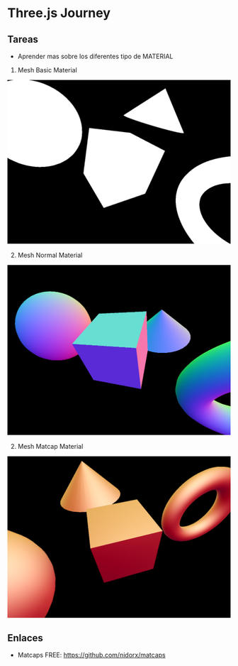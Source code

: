 # Three.js Journey

## Tareas

- Aprender mas sobre los diferentes tipo de MATERIAL

1. Mesh Basic Material

![Alt text](/public/image.png)

2. Mesh Normal Material

![Alt text](/public/image-1.png)

2. Mesh Matcap Material

![Alt text](/public/image-3.png)

## Enlaces

- Matcaps FREE: https://github.com/nidorx/matcaps
